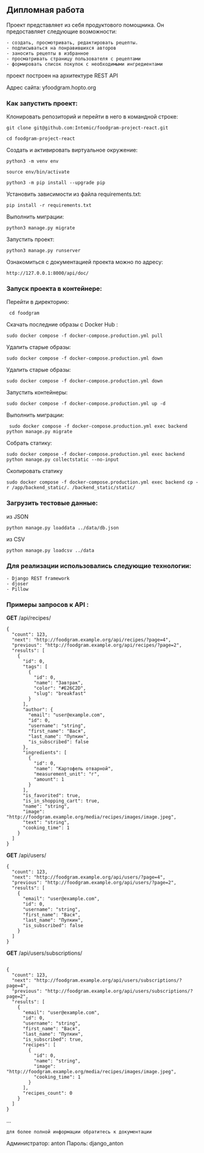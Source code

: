 ## Дипломная работа

Проект представляет из себя продуктового помощника.
Он предоставляет следующие возможности: 
```
- создать, просмотривать, редактировать рецепты.
- подписываться на понравившихся авторов
- заносить рецепты в избранное
- просматривать страницу пользователя с рецептами
- формировать список покупок с необходимыми ингредиентами
```

проект построен на архитектуре REST API

Адрес сайта: yfoodgram.hopto.org

### Как запустить проект:

Клонировать репозиторий и перейти в него в командной строке:

```
git clone git@github.com:Intemic/foodgram-project-react.git
```

```
cd foodgram-project-react
```

Cоздать и активировать виртуальное окружение:

```
python3 -m venv env
```

```
source env/bin/activate
```

```
python3 -m pip install --upgrade pip
```

Установить зависимости из файла requirements.txt:

```
pip install -r requirements.txt
```

Выполнить миграции:

```
python3 manage.py migrate
```

Запустить проект:

```
python3 manage.py runserver
```

Ознакомиться с документацией проекта можно по адресу:

```
http://127.0.0.1:8000/api/doc/
```

### Запуск проекта в контейнере:

Перейти в директорию:

```
 cd foodgram
```

Скачать последние образы с Docker Hub :

```
sudo docker compose -f docker-compose.production.yml pull
```

Удалить старые образы:

```
sudo docker compose -f docker-compose.production.yml down 
```

Удалить старые образы:

```
sudo docker compose -f docker-compose.production.yml down 
```

Запустить контейнеры:

```
sudo docker compose -f docker-compose.production.yml up -d
```

Выполнить миграции:

```
 sudo docker compose -f docker-compose.production.yml exec backend python manage.py migrate
```

Собрать статику:

```
sudo docker compose -f docker-compose.production.yml exec backend python manage.py collectstatic --no-input
```

Скопировать статику

```
sudo docker compose -f docker-compose.production.yml exec backend cp -r /app/backend_static/. /backend_static/static/ 
```

### Загрузить тестовые данные:

из JSON

```
python manage.py loaddata ../data/db.json
```

из CSV

```
python manage.py loadcsv ../data
```


### Для реализации использовались следующие технологии:

```
- Django REST framework
- djoser
- Pillow
```

### Примеры запросов к API :

**GET** /api/recipes/
```
{
  "count": 123,
  "next": "http://foodgram.example.org/api/recipes/?page=4",
  "previous": "http://foodgram.example.org/api/recipes/?page=2",
  "results": [
    {
      "id": 0,
      "tags": [
        {
          "id": 0,
          "name": "Завтрак",
          "color": "#E26C2D",
          "slug": "breakfast"
        }
      ],
      "author": {
        "email": "user@example.com",
        "id": 0,
        "username": "string",
        "first_name": "Вася",
        "last_name": "Пупкин",
        "is_subscribed": false
      },
      "ingredients": [
        {
          "id": 0,
          "name": "Картофель отварной",
          "measurement_unit": "г",
          "amount": 1
        }
      ],
      "is_favorited": true,
      "is_in_shopping_cart": true,
      "name": "string",
      "image": "http://foodgram.example.org/media/recipes/images/image.jpeg",
      "text": "string",
      "cooking_time": 1
    }
  ]
}
```

**GET** /api/users/
```
{
  "count": 123,
  "next": "http://foodgram.example.org/api/users/?page=4",
  "previous": "http://foodgram.example.org/api/users/?page=2",
  "results": [
    {
      "email": "user@example.com",
      "id": 0,
      "username": "string",
      "first_name": "Вася",
      "last_name": "Пупкин",
      "is_subscribed": false
    }
  ]
}
```

**GET** /api/users/subscriptions/
```

{
  "count": 123,
  "next": "http://foodgram.example.org/api/users/subscriptions/?page=4",
  "previous": "http://foodgram.example.org/api/users/subscriptions/?page=2",
  "results": [
    {
      "email": "user@example.com",
      "id": 0,
      "username": "string",
      "first_name": "Вася",
      "last_name": "Пупкин",
      "is_subscribed": true,
      "recipes": [
        {
          "id": 0,
          "name": "string",
          "image": "http://foodgram.example.org/media/recipes/images/image.jpeg",
          "cooking_time": 1
        }
      ],
      "recipes_count": 0
    }
  ]
}

```

... 
```
для более полной информации обратитесь к документации
```

Администратор: anton
Пароль: django_anton

